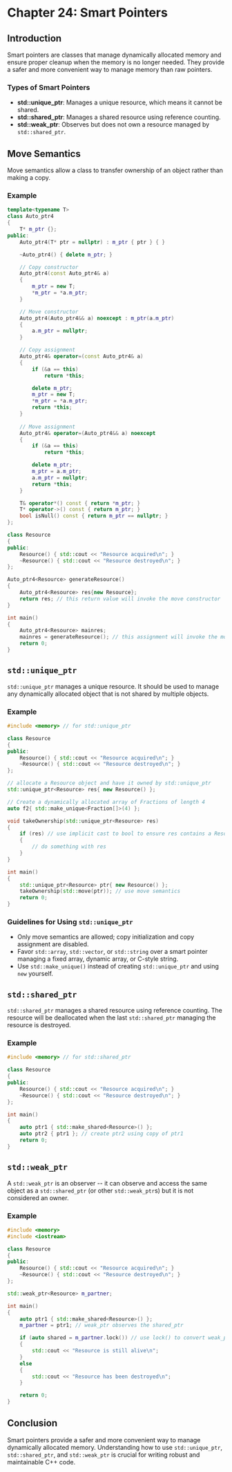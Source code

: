 # Chapter 24: Smart Pointers

## Introduction

Smart pointers are classes that manage dynamically allocated memory and ensure proper cleanup when the memory is no longer needed. They provide a safer and more convenient way to manage memory than raw pointers.

### Types of Smart Pointers
- **std::unique_ptr**: Manages a unique resource, which means it cannot be shared.
- **std::shared_ptr**: Manages a shared resource using reference counting.
- **std::weak_ptr**: Observes but does not own a resource managed by `std::shared_ptr`.

## Move Semantics

Move semantics allow a class to transfer ownership of an object rather than making a copy.

### Example

```cpp
template<typename T>
class Auto_ptr4
{
    T* m_ptr {};
public:
    Auto_ptr4(T* ptr = nullptr) : m_ptr { ptr } { }

    ~Auto_ptr4() { delete m_ptr; }

    // Copy constructor
    Auto_ptr4(const Auto_ptr4& a)
    {
        m_ptr = new T;
        *m_ptr = *a.m_ptr;
    }

    // Move constructor
    Auto_ptr4(Auto_ptr4&& a) noexcept : m_ptr(a.m_ptr)
    {
        a.m_ptr = nullptr;
    }

    // Copy assignment
    Auto_ptr4& operator=(const Auto_ptr4& a)
    {
        if (&a == this)
            return *this;

        delete m_ptr;
        m_ptr = new T;
        *m_ptr = *a.m_ptr;
        return *this;
    }
    
    // Move assignment
    Auto_ptr4& operator=(Auto_ptr4&& a) noexcept
    {
        if (&a == this)
            return *this;

        delete m_ptr;
        m_ptr = a.m_ptr;
        a.m_ptr = nullptr;
        return *this;
    }

    T& operator*() const { return *m_ptr; }
    T* operator->() const { return m_ptr; }
    bool isNull() const { return m_ptr == nullptr; }
};

class Resource
{
public:
    Resource() { std::cout << "Resource acquired\n"; }
    ~Resource() { std::cout << "Resource destroyed\n"; }
};

Auto_ptr4<Resource> generateResource()
{
    Auto_ptr4<Resource> res{new Resource};
    return res; // this return value will invoke the move constructor
}

int main()
{
    Auto_ptr4<Resource> mainres;
    mainres = generateResource(); // this assignment will invoke the move assignment
    return 0;
}
```

## `std::unique_ptr`

`std::unique_ptr` manages a unique resource. It should be used to manage any dynamically allocated object that is not shared by multiple objects.

### Example

```cpp
#include <memory> // for std::unique_ptr

class Resource
{
public:
    Resource() { std::cout << "Resource acquired\n"; }
    ~Resource() { std::cout << "Resource destroyed\n"; }
};

// allocate a Resource object and have it owned by std::unique_ptr
std::unique_ptr<Resource> res{ new Resource() };

// Create a dynamically allocated array of Fractions of length 4
auto f2{ std::make_unique<Fraction[]>(4) };

void takeOwnership(std::unique_ptr<Resource> res)
{
    if (res) // use implicit cast to bool to ensure res contains a Resource
    {
        // do something with res
    }
}

int main()
{
    std::unique_ptr<Resource> ptr{ new Resource() };
    takeOwnership(std::move(ptr)); // use move semantics
    return 0;
}
```

### Guidelines for Using `std::unique_ptr`

- Only move semantics are allowed; copy initialization and copy assignment are disabled.
- Favor `std::array`, `std::vector`, or `std::string` over a smart pointer managing a fixed array, dynamic array, or C-style string.
- Use `std::make_unique()` instead of creating `std::unique_ptr` and using `new` yourself.

## `std::shared_ptr`

`std::shared_ptr` manages a shared resource using reference counting. The resource will be deallocated when the last `std::shared_ptr` managing the resource is destroyed.

### Example

```cpp
#include <memory> // for std::shared_ptr

class Resource
{
public:
    Resource() { std::cout << "Resource acquired\n"; }
    ~Resource() { std::cout << "Resource destroyed\n"; }
};

int main()
{
    auto ptr1 { std::make_shared<Resource>() };
    auto ptr2 { ptr1 }; // create ptr2 using copy of ptr1
    return 0;
}
```

## `std::weak_ptr`

A `std::weak_ptr` is an observer -- it can observe and access the same object as a `std::shared_ptr` (or other `std::weak_ptr`s) but it is not considered an owner.

### Example

```cpp
#include <memory>
#include <iostream>

class Resource
{
public:
    Resource() { std::cout << "Resource acquired\n"; }
    ~Resource() { std::cout << "Resource destroyed\n"; }
};

std::weak_ptr<Resource> m_partner;

int main()
{
    auto ptr1 { std::make_shared<Resource>() };
    m_partner = ptr1; // weak_ptr observes the shared_ptr

    if (auto shared = m_partner.lock()) // use lock() to convert weak_ptr to shared_ptr
    {
        std::cout << "Resource is still alive\n";
    }
    else
    {
        std::cout << "Resource has been destroyed\n";
    }

    return 0;
}
```

## Conclusion

Smart pointers provide a safer and more convenient way to manage dynamically allocated memory. Understanding how to use `std::unique_ptr`, `std::shared_ptr`, and `std::weak_ptr` is crucial for writing robust and maintainable C++ code.
